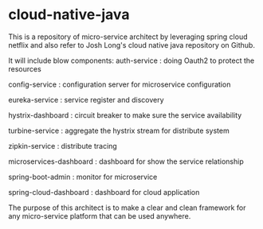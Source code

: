 # cloud-native-java
This is a repository of micro-service architect by leveraging spring cloud netflix and also refer to Josh Long's cloud native java repository on Github.
 
It will include blow components:
auth-service : doing Oauth2 to protect the resources

config-service : configuration server for microservice configuration

eureka-service : service register and discovery

hystrix-dashboard : circuit breaker to make sure the service availability

turbine-service : aggregate the hystrix stream for distribute system

zipkin-service : distribute tracing

microservices-dashboard : dashboard for show the service relationship

spring-boot-admin : monitor for microservice

spring-cloud-dashboard : dashboard for cloud application

The purpose of this architect is to make a clear and clean framework for any micro-service platform that can be used anywhere.
